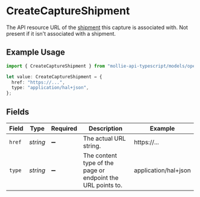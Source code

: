 # CreateCaptureShipment

The API resource URL of the [shipment](get-shipment) this capture is associated with. Not present if it isn't associated with a shipment.

## Example Usage

```typescript
import { CreateCaptureShipment } from "mollie-api-typescript/models/operations";

let value: CreateCaptureShipment = {
  href: "https://...",
  type: "application/hal+json",
};
```

## Fields

| Field                                                       | Type                                                        | Required                                                    | Description                                                 | Example                                                     |
| ----------------------------------------------------------- | ----------------------------------------------------------- | ----------------------------------------------------------- | ----------------------------------------------------------- | ----------------------------------------------------------- |
| `href`                                                      | *string*                                                    | :heavy_minus_sign:                                          | The actual URL string.                                      | https://...                                                 |
| `type`                                                      | *string*                                                    | :heavy_minus_sign:                                          | The content type of the page or endpoint the URL points to. | application/hal+json                                        |
